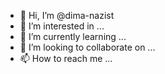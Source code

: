 - 👋 Hi, I’m @dima-nazist
- 👀 I’m interested in ...
- 🌱 I’m currently learning ...
- 💞️ I’m looking to collaborate on ...
- 📫 How to reach me ...

<!---
dima-nazist/dima-nazist is a ✨ special ✨ repository because its `README.md` (this file) appears on your GitHub profile.
You can click the Preview link to take a look at your changes.
---гг
